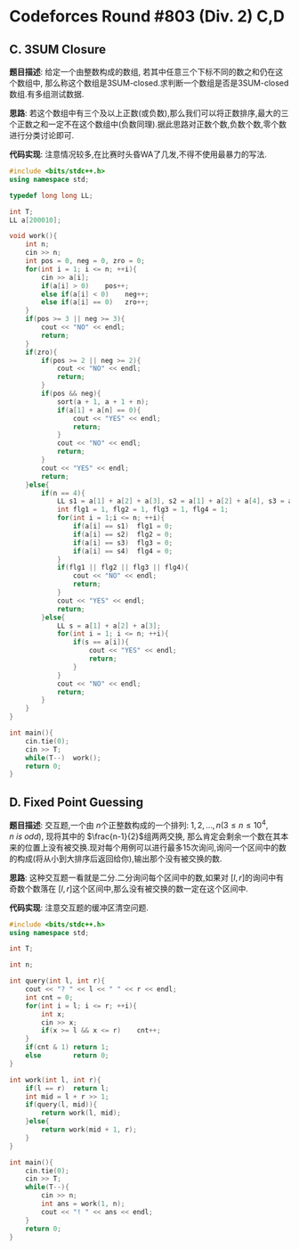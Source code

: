 # Codeforces Round #803 (Div. 2) C,D

## C. 3SUM Closure

**题目描述**: 给定一个由整数构成的数组, 若其中任意三个下标不同的数之和仍在这个数组中, 那么称这个数组是3SUM-closed.求判断一个数组是否是3SUM-closed数组.有多组测试数据.

**思路**: 若这个数组中有三个及以上正数(或负数),那么我们可以将正数排序,最大的三个正数之和一定不在这个数组中(负数同理).据此思路对正数个数,负数个数,零个数进行分类讨论即可.

**代码实现**: 注意情况较多,在比赛时头昏WA了几发,不得不使用最暴力的写法.

```cpp
#include <bits/stdc++.h>
using namespace std;

typedef long long LL;

int T;
LL a[200010];

void work(){
    int n;
    cin >> n;
    int pos = 0, neg = 0, zro = 0;
    for(int i = 1; i <= n; ++i){
        cin >> a[i];
        if(a[i] > 0)    pos++;
        else if(a[i] < 0)    neg++;
        else if(a[i] == 0)   zro++;
    }
    if(pos >= 3 || neg >= 3){
        cout << "NO" << endl;
        return;
    }
    if(zro){
        if(pos >= 2 || neg >= 2){
            cout << "NO" << endl;
            return; 
        }
        if(pos && neg){
            sort(a + 1, a + 1 + n);
            if(a[1] + a[n] == 0){
                cout << "YES" << endl;
                return;
            }
            cout << "NO" << endl;
            return;
        }
        cout << "YES" << endl;
        return;
    }else{
        if(n == 4){
            LL s1 = a[1] + a[2] + a[3], s2 = a[1] + a[2] + a[4], s3 = a[2] + a[3] + a[4], s4 = a[1] + a[3] + a[4];
            int flg1 = 1, flg2 = 1, flg3 = 1, flg4 = 1;
            for(int i = 1;i <= n; ++i){
                if(a[i] == s1)  flg1 = 0;
                if(a[i] == s2)  flg2 = 0;
                if(a[i] == s3)  flg3 = 0;
                if(a[i] == s4)  flg4 = 0;
            }
            if(flg1 || flg2 || flg3 || flg4){
                cout << "NO" << endl;
                return;
            }
            cout << "YES" << endl;
            return;
        }else{
            LL s = a[1] + a[2] + a[3];
            for(int i = 1; i <= n; ++i){
                if(s == a[i]){
                    cout << "YES" << endl;
                    return;
                }
            }
            cout << "NO" << endl;
            return;
        }
    }
}

int main(){
    cin.tie(0);
    cin >> T;
    while(T--)  work();
    return 0;
}
```

## D. Fixed Point Guessing

**题目描述**: 交互题,一个由 $n$个正整数构成的一个排列: $1, 2, \dots, n(3 \leq n \leq 10^4, n\ is\ odd)$, 现将其中的 $\frac{n-1}{2}$组两两交换, 那么肯定会剩余一个数在其本来的位置上没有被交换.现对每个用例可以进行最多15次询问,询问一个区间中的数的构成(将从小到大排序后返回给你),输出那个没有被交换的数.

**思路**: 这种交互题一看就是二分.二分询问每个区间中的数,如果对 $[l,r]$的询问中有奇数个数落在 $[l,r]$这个区间中,那么没有被交换的数一定在这个区间中.

**代码实现**: 注意交互题的缓冲区清空问题.

```cpp
#include <bits/stdc++.h>
using namespace std;

int T;

int n;

int query(int l, int r){
    cout << "? " << l << " " << r << endl;
    int cnt = 0;
    for(int i = l; i <= r; ++i){
        int x;
        cin >> x;
        if(x >= l && x <= r)    cnt++;
    }
    if(cnt & 1) return 1;
    else        return 0;
}

int work(int l, int r){
    if(l == r)  return l;
    int mid = l + r >> 1;
    if(query(l, mid)){
        return work(l, mid);
    }else{
        return work(mid + 1, r);
    }
}

int main(){
    cin.tie(0);
    cin >> T;
    while(T--){
        cin >> n;
        int ans = work(1, n);
        cout << "! " << ans << endl;
    }
    return 0;
}
```